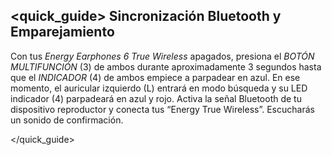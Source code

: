 ## <quick_guide> Sincronización Bluetooth y Emparejamiento

Con tus *Energy Earphones 6 True Wireless* apagados, presiona el *BOTÓN MULTIFUNCIÓN* (3) de ambos durante aproximadamente 3 segundos hasta que el *INDICADOR* (4) de ambos empiece a parpadear en azul. En ese momento, el auricular izquierdo (L) entrará en modo búsqueda y su LED indicador (4) parpadeará en azul y rojo.
Activa la señal Bluetooth de tu dispositivo reproductor y conecta tus “Energy True Wireless”. Escucharás un sonido de confirmación.

</quick_guide>
